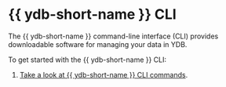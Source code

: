 # {{ ydb-short-name }} CLI

The {{ ydb-short-name }} command-line interface (CLI) provides downloadable software for managing your data in YDB.

To get started with the {{ ydb-short-name }} CLI:

1. [Take a look at {{ ydb-short-name }} CLI commands](commands/index.md).

